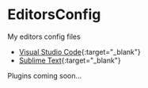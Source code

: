 # EditorsConfig
My editors config files 

* [Visual Studio Code](https://code.visualstudio.com/){:target="_blank"}
* [Sublime Text](https://www.sublimetext.com/){:target="_blank"}

Plugins coming soon... 

